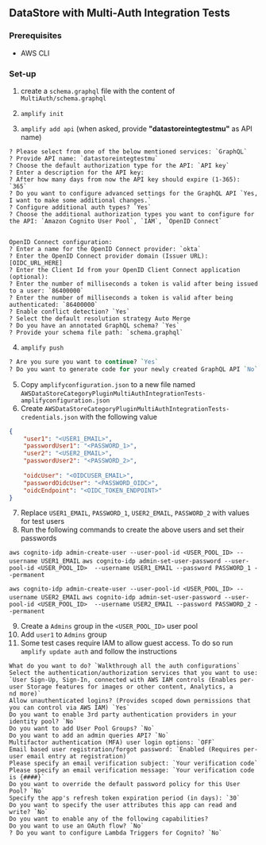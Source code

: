 ## DataStore with Multi-Auth Integration Tests

### Prerequisites
- AWS CLI

### Set-up

1. create a `schema.graphql` file with the content of  `MultiAuth/schema.graphql`

2. `amplify init`

3. `amplify add api` (when asked, provide **"datastoreintegtestmu"** as API name)
```
? Please select from one of the below mentioned services: `GraphQL`
? Provide API name: `datastoreintegtestmu`
? Choose the default authorization type for the API: `API key`
? Enter a description for the API key:
? After how many days from now the API key should expire (1-365): `365`
? Do you want to configure advanced settings for the GraphQL API `Yes, I want to make some additional changes.`
? Configure additional auth types? `Yes`
? Choose the additional authorization types you want to configure for the API: `Amazon Cognito User Pool`, `IAM`, `OpenID Connect`


OpenID Connect configuration:
? Enter a name for the OpenID Connect provider: `okta`
? Enter the OpenID Connect provider domain (Issuer URL): [OIDC_URL_HERE]
? Enter the Client Id from your OpenID Client Connect application (optional):
? Enter the number of milliseconds a token is valid after being issued to a user: `86400000`
? Enter the number of milliseconds a token is valid after being authenticated: `86400000`
? Enable conflict detection? `Yes`
? Select the default resolution strategy Auto Merge
? Do you have an annotated GraphQL schema? `Yes`
? Provide your schema file path: `schema.graphql`
```
4. `amplify push`
```perl
? Are you sure you want to continue? `Yes`
? Do you want to generate code for your newly created GraphQL API `No`
```

5. Copy `amplifyconfiguration.json` to a new file named `AWSDataStoreCategoryPluginMultiAuthIntegrationTests-amplifyconfiguration.json`
6. Create `AWSDataStoreCategoryPluginMultiAuthIntegrationTests-credentials.json` with the following value
```json
{
    "user1": "<USER1_EMAIL>",
    "passwordUser1": "<PASSWORD_1>",
    "user2": "<USER2_EMAIL>",
    "passwordUser2": "<PASSWORD_2>",
    
    "oidcUser": "<OIDCUSER_EMAIL>",
    "passwordOidcUser": "<PASSWORD_OIDC>",
    "oidcEndpoint": "<OIDC_TOKEN_ENDPOINT>"
}

```
7. Replace `USER1_EMAIL`, `PASSWORD_1`, `USER2_EMAIL`,  `PASSWORD_2`  with values for test users
8. Run the following commands to create the above users and set their passwords

`aws cognito-idp admin-create-user --user-pool-id <USER_POOL_ID> --username USER1_EMAIL`
`aws cognito-idp admin-set-user-password --user-pool-id <USER_POOL_ID>  --username USER1_EMAIL --password PASSWORD_1 --permanent`

`aws cognito-idp admin-create-user --user-pool-id <USER_POOL_ID> --username USER2_EMAIL`
`aws cognito-idp admin-set-user-password --user-pool-id <USER_POOL_ID>  --username USER2_EMAIL --password PASSWORD_2 --permanent`

9. Create a `Admins` group in the `<USER_POOL_ID>` user pool
10. Add `user1` to `Admins` group 
11. Some test cases require IAM to allow guest access. To do so run `amplify update auth` and follow the instructions
```
What do you want to do? `Walkthrough all the auth configurations`
Select the authentication/authorization services that you want to use: `User Sign-Up, Sign-In, connected with AWS IAM controls (Enables per-user Storage features for images or other content, Analytics, a
nd more)`
Allow unauthenticated logins? (Provides scoped down permissions that you can control via AWS IAM) `Yes`
Do you want to enable 3rd party authentication providers in your identity pool? `No`
Do you want to add User Pool Groups? `No`
Do you want to add an admin queries API? `No`
Multifactor authentication (MFA) user login options: `OFF`
Email based user registration/forgot password: `Enabled (Requires per-user email entry at registration)`
Please specify an email verification subject: `Your verification code`
Please specify an email verification message: `Your verification code is {####}`
Do you want to override the default password policy for this User Pool? `No`
Specify the app's refresh token expiration period (in days): `30`
Do you want to specify the user attributes this app can read and write? `No`
Do you want to enable any of the following capabilities? 
Do you want to use an OAuth flow? `No`
? Do you want to configure Lambda Triggers for Cognito? `No`
```

